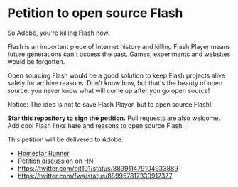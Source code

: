 # Petition to open source Flash

So Adobe, you're [killing Flash now](https://blogs.adobe.com/conversations/2017/07/adobe-flash-update.html).

Flash is an important piece of Internet history and killing Flash Player means future generations can't access the past. Games, experiments and websites would be forgotten.

Open sourcing Flash would be a good solution to keep Flash projects alive safely for archive reasons. Don't know how, but that's the beauty of open source: you never know what will come up after you go open source!

Notice: The idea is not to save Flash Player, but to open source Flash!

__Star this repository to sign the petition.__ Pull requests are also welcome. Add cool Flash links here and reasons to open source Flash.

This petition will be delivered to Adobe.
- [Homestar Runner](http://homestarrunner.com)
- [Petition discussion on HN](https://news.ycombinator.com/item?id=14859740)
- https://twitter.com/bit101/status/889911479104933889
- https://twitter.com/fwa/status/889957817330917377
